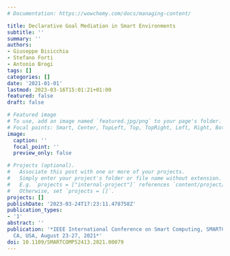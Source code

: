 ```yaml
---
# Documentation: https://wowchemy.com/docs/managing-content/

title: Declarative Goal Mediation in Smart Environments
subtitle: ''
summary: ''
authors:
- Giuseppe Bisicchia
- Stefano Forti
- Antonio Brogi
tags: []
categories: []
date: '2021-01-01'
lastmod: 2023-03-16T15:01:21+01:00
featured: false
draft: false

# Featured image
# To use, add an image named `featured.jpg/png` to your page's folder.
# Focal points: Smart, Center, TopLeft, Top, TopRight, Left, Right, BottomLeft, Bottom, BottomRight.
image:
  caption: ''
  focal_point: ''
  preview_only: false

# Projects (optional).
#   Associate this post with one or more of your projects.
#   Simply enter your project's folder or file name without extension.
#   E.g. `projects = ["internal-project"]` references `content/project/deep-learning/index.md`.
#   Otherwise, set `projects = []`.
projects: []
publishDate: '2023-03-24T17:23:11.478758Z'
publication_types:
- '1'
abstract: ''
publication: '*IEEE International Conference on Smart Computing, SMARTCOMP 2021, Irvine,
  CA, USA, August 23-27, 2021*'
doi: 10.1109/SMARTCOMP52413.2021.00079
---
```

